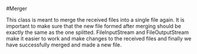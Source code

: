 #Merger

This class is meant to merge the received files into a single file again. It is important to make sure that the new file formed after merging should be exactly the same as the one splitted. FileInputStream and FileOutputStream make it easier to work and make changes to the received files and finally we have successfully merged and made a new file.
